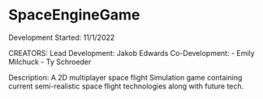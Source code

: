 # SpaceEngineGame

Development Started: 11/1/2022

CREATORS: 
    Lead Development: Jakob Edwards
    Co-Development: - Emily Milchuck
                    - Ty Schroeder

Description: 
    A 2D multiplayer space flight Simulation game containing current semi-realistic space flight technologies along with future tech.